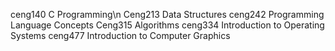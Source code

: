 ceng140	C Programming\n
Ceng213	Data Structures
ceng242	Programming Language Concepts
Ceng315 Algorithms
ceng334	Introduction to Operating Systems
ceng477	Introduction to Computer Graphics
